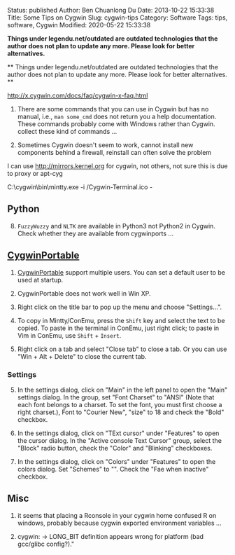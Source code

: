 Status: published
Author: Ben Chuanlong Du
Date: 2013-10-22 15:33:38
Title: Some Tips on Cygwin
Slug: cygwin-tips
Category: Software
Tags: tips, software, Cygwin
Modified: 2020-05-22 15:33:38

**Things under legendu.net/outdated are outdated technologies that the author does not plan to update any more. Please look for better alternatives.**

**
Things under legendu.net/outdated are outdated technologies 
that the author does not plan to update any more. 
Please look for better alternatives.
**

http://x.cygwin.com/docs/faq/cygwin-x-faq.html

1. There are some commands that you can use in Cygwin 
    but has no manual, i.e., `man some_cmd` does not return you a help documentation.
    These commands probably come with Windows rather than Cygwin.
    collect these kind of commands ...


1. Sometimes Cygwin doesn't seem to work, 
    cannot install new components behind a firewall,
    reinstall can often solve the problem

I can use http://mirrors.kernel.org for cygwin, 
not others, 
not sure this is due to proxy or apt-cyg


C:\cygwin\bin\mintty.exe -i /Cygwin-Terminal.ico -

## Python

8. `FuzzyWuzzy` and `NLTK` are available in Python3 not Python2 in Cygwin.  
    Check whether they are available from cygwinports ...


## [CygwinPortable](https://github.com/CybeSystems/CygwinPortable)

1. [CygwinPortable](https://github.com/CybeSystems/CygwinPortable) support multiple users.
    You can set a default user to be used at startup.

9. CygwinPortable does not work well in Win XP.

1. Right click on the title bar to pop up the menu and choose "Settings...".

3. To copy in Mintty/ConEmu, 
    press the `Shift` key and select the text to be copied. 
    To paste in the terminal in ConEmu, 
    just right click;
    to paste in Vim in ConEmu,
    use `Shift` + `Insert`.

7. Right click on a tab and select "Close tab" to close a tab. 
    Or you can use "Win + Alt + Delete" to close the current tab.

### Settings

5. In the settings dialog, 
    click on "Main" in the left panel to open the "Main" settings dialog. 
    In the group, 
    set "Font Charset" to "ANSI"
    (Note that each font belongs to a  charset. 
    To set the font, you must first choose a right charset.),
    Font to "Courier New", 
    "size" to 18 and check the "Bold" checkbox.

3. In the settings dialog,
    click on "TExt cursor" under "Features" to open the cursor dialog.
    In the "Active console Text Cursor" group, select the "Block" radio button,
    check the "Color" and "Blinking" checkboxes.

6. In the settings dialog, 
    click on "Colors" under "Features" to open the colors dialog.
    Set "Schemes" to "<Ubuntu>".
    Check the "Fae when inactive" checkbox.

## Misc
1. it seems that placing a Rconsole in your cygwin home confused R on windows, probably because cygwin exported environment variables ...

2. cygwin: -> LONG_BIT definition appears wrong for platform (bad gcc/glibc config?)."
